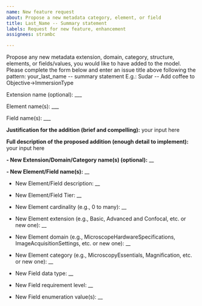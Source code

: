 ```yaml
---
name: New feature request
about: Propose a new metadata category, element, or field
title: Last_Name -- Summary statement
labels: Request for new feature, enhancement
assignees: strambc

---
```


Propose any new metadata extension, domain, category, structure, elements, or fields/values, you would like to have added to the model.
Please complete the form below and enter an issue title above following the pattern:
your_last_name -- summary statement
E.g.: Sudar -- Add coffee to Objective->ImmersionType

Extension name (optional): ___

Element name(s): ___

Field name(s): ___

**Justification for the addition (brief and compelling):**
your input here

**Full description of the proposed addition (enough detail to implement):**
your input here

**- New Extension/Domain/Category name(s) (optional):** __

**- New Element/Field name(s):** __
- New Element/Field description: __
- New Element/Field Tier: __

- New Element cardinality (e.g., 0 to many): __
- New Element extension (e.g., Basic, Advanced and Confocal, etc. or new one): __
- New Element domain (e.g., MicroscopeHardwareSpecifications, ImageAcquisitionSettings, etc. or new one): __
- New Element category (e.g., MicroscopyEssentials, Magnification, etc. or new one): __

- New Field data type: __
- New Field requirement level: __
- New Field enumeration value(s): __
